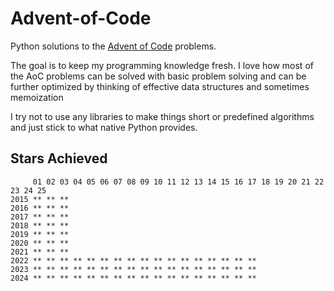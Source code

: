 # Advent-of-Code
Python solutions to the [Advent of Code](https://adventofcode.com/) problems.

The goal is to keep my programming knowledge fresh. I love how most of the AoC problems can be solved with basic problem solving and can be further optimized by thinking of effective data structures and sometimes memoization

I try not to use any libraries to make things short or predefined algorithms and just stick to what native Python provides. 

## Stars Achieved
```
     01 02 03 04 05 06 07 08 09 10 11 12 13 14 15 16 17 18 19 20 21 22 23 24 25
2015 ** ** **
2016 ** ** **
2017 ** ** **
2018 ** ** **
2019 ** ** **
2020 ** ** **
2021 ** ** ** 
2022 ** ** ** ** ** ** ** ** ** ** ** ** ** ** ** ** **
2023 ** ** ** ** ** ** ** ** ** ** ** ** ** ** ** ** **
2024 ** ** ** ** ** ** ** ** ** ** ** ** ** ** ** ** **
```
